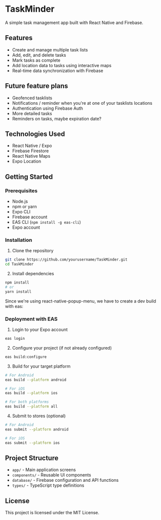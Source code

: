 # TaskMinder

A simple task management app built with React Native and Firebase.

## Features

- Create and manage multiple task lists
- Add, edit, and delete tasks
- Mark tasks as complete
- Add location data to tasks using interactive maps
- Real-time data synchronization with Firebase

## Future feature plans

- Geofenced tasklists
- Notifications / reminder when you're at one of your tasklists locations
- Authentication using Firebase Auth
- More detailed tasks
- Reminders on tasks, maybe expiration date?

## Technologies Used

- React Native / Expo
- Firebase Firestore
- React Native Maps
- Expo Location

## Getting Started

### Prerequisites

- Node.js
- npm or yarn
- Expo CLI
- Firebase account
- EAS CLI (`npm install -g eas-cli`)
- Expo account

### Installation

1. Clone the repository

```bash
git clone https://github.com/yourusername/TaskMinder.git
cd TaskMinder
```

2. Install dependencies

```bash
npm install
# or
yarn install
```


Since we're using react-native-popup-menu, we have to create a dev build with eas:



### Deployment with EAS

1. Login to your Expo account

```bash
eas login
```

2. Configure your project (if not already configured)

```bash
eas build:configure
```

3. Build for your target platform

```bash
# For Android
eas build --platform android

# For iOS
eas build --platform ios

# For both platforms
eas build --platform all
```

4. Submit to stores (optional)

```bash
# For Android
eas submit --platform android

# For iOS
eas submit --platform ios
```

## Project Structure

- `app/` - Main application screens
- `components/` - Reusable UI components
- `database/` - Firebase configuration and API functions
- `types/` - TypeScript type definitions

## License

This project is licensed under the MIT License.
